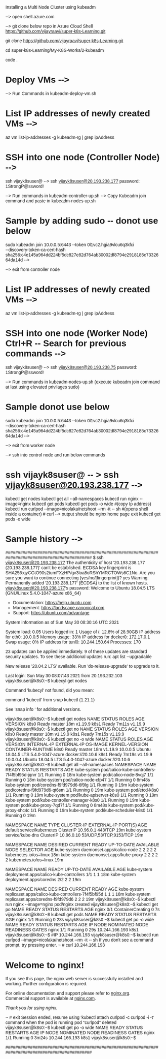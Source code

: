 Installing a  Multi Node Cluster using kubeadm

--> open shell.azure.com

--> git clone below repo in Azure Cloud Shell
https://github.com/vijayraavi/super-k8s-Learning.git

git clone https://github.com/vijayraavi/super-k8s-Learning.git

cd super-k8s-Learning/My-K8S-Works/2-kubeadm

code .

# Deploy VMs -->
--> Run Commands in kubeadm-deploy-vm.sh

# List IP addresses of newly created VMs -->
az vm list-ip-addresses -g kubeadm-rg | grep ipAddress
<!--  Sample donot use below-
    # "ipAddress": "20.193.238.177" -- > Controller Node
    # "ipAddress": "20.193.238.75" -- > Worker Node
-->

# SSH into one node (Controller Node) -->
ssh vijayk8suser@<IP address> --> ssh vijayk8suser@20.193.238.177
password: 1StrongP@ssword!

<!--  -->
--> Run commands in kubeadm-controller-up.sh
--> Copy Kubeadm join command and paste in kubeadm-nodes-up.sh

# Sample by adding sudo -- donot use below
sudo kubeadm join 10.0.0.5:6443 --token 0l1vc2.hgia9vlcu6q3kfci \
    --discovery-token-ca-cert-hash sha256:c4e145a964dd224bf5dc827e82d764ab30002df8794e2918185c7332664da14d
 -->

--> exit from controller node
# List IP addresses of newly created VMs -->
az vm list-ip-addresses -g kubeadm-rg | grep ipAddress
# SSH into one node (Worker Node)   Ctrl+R -- Search for previous commands -->
ssh vijayk8suser@<IP address> --> ssh vijayk8suser@20.193.238.75
password: 1StrongP@ssword!

--> Run commands in kubeadm-nodes-up.sh (execute kubeadm join command at last using elevated privilages sudo)
# Sample donot use below
sudo kubeadm join 10.0.0.5:6443 --token 0l1vc2.hgia9vlcu6q3kfci \
    --discovery-token-ca-cert-hash sha256:c4e145a964dd224bf5dc827e82d764ab30002df8794e2918185c7332664da14d
 -->

--> exit from worker node

--> ssh into control node and run below commands 
# ssh vijayk8suser@<IP address> -- > ssh vijayk8suser@20.193.238.177 -->
kubectl get nodes
kubectl get all --all-namespaces
kubectl run nginx --image=nginx
kubectl get pods
kubectl get pods -o wide #(copy Ip address)
kubectl run curlpod --image=nicolaka/netshoot --rm -it -- sh  #(opens shell inside a container)
    # curl <ipaddress> --> output should be nginx home page
    exit
kubectl get pods -o wide

# Sample history -->
#################################################################################################
$ ssh vijayk8suser@20.193.238.177
The authenticity of host '20.193.238.177 (20.193.238.177)' can't be established.
ECDSA key fingerprint is SHA256:qyCGtO90s2tumFXzHP/gv3loa8oRShYMRCTOWs6C1No.
Are you sure you want to continue connecting (yes/no/[fingerprint])? yes
Warning: Permanently added '20.193.238.177' (ECDSA) to the list of known hosts.
vijayk8suser@20.193.238.177's password:
Welcome to Ubuntu 18.04.5 LTS (GNU/Linux 5.4.0-1047-azure x86_64)

 * Documentation:  https://help.ubuntu.com
 * Management:     https://landscape.canonical.com
 * Support:        https://ubuntu.com/advantage

  System information as of Sun May 30 08:30:16 UTC 2021

  System load:  0.05               Users logged in:        1
  Usage of /:   12.8% of 28.90GB   IP address for eth0:    10.0.0.5
  Memory usage: 33%                IP address for docker0: 172.17.0.1
  Swap usage:   0%                 IP address for tunl0:   10.244.150.64
  Processes:    170


23 updates can be applied immediately.
9 of these updates are standard security updates.
To see these additional updates run: apt list --upgradable

New release '20.04.2 LTS' available.
Run 'do-release-upgrade' to upgrade to it.


Last login: Sun May 30 08:07:43 2021 from 20.193.232.103
vijayk8suser@k8s0:~$ kubecyl get nodes

Command 'kubecyl' not found, did you mean:

  command 'kubectl' from snap kubectl (1.21.1)

See 'snap info <snapname>' for additional versions.

vijayk8suser@k8s0:~$ kubectl get nodes
NAME   STATUS   ROLES    AGE     VERSION
k8s0   Ready    master   18m     v1.19.9
k8s1   Ready    <none>   7m11s   v1.19.9
vijayk8suser@k8s0:~$ kubectl get no
NAME   STATUS   ROLES    AGE     VERSION
k8s0   Ready    master   18m     v1.19.9
k8s1   Ready    <none>   7m15s   v1.19.9
vijayk8suser@k8s0:~$ kubectl get no -o wide
NAME   STATUS   ROLES    AGE     VERSION   INTERNAL-IP   EXTERNAL-IP   OS-IMAGE             KERNEL-VERSION     CONTAINER-RUNTIME
k8s0   Ready    master   18m     v1.19.9   10.0.0.5      <none>        Ubuntu 18.04.5 LTS   5.4.0-1047-azure   docker://20.10.6
k8s1   Ready    <none>   7m19s   v1.19.9   10.0.0.4      <none>        Ubuntu 18.04.5 LTS   5.4.0-1047-azure   docker://20.10.6
vijayk8suser@k8s0:~$ kubectl get all --all-namespaces
NAMESPACE     NAME                                           READY   STATUS    RESTARTS   AGE
kube-system   pod/calico-kube-controllers-7f4f5bf95d-jqrvr   1/1     Running   0          18m
kube-system   pod/calico-node-8vqj7                          1/1     Running   0          18m
kube-system   pod/calico-node-cfp47                          1/1     Running   0          8m48s
kube-system   pod/coredns-f9fd979d6-6f9lg                    1/1     Running   0          19m
kube-system   pod/coredns-f9fd979d6-qt6sm                    1/1     Running   0          19m
kube-system   pod/etcd-k8s0                                  1/1     Running   0          19m
kube-system   pod/kube-apiserver-k8s0                        1/1     Running   0          19m
kube-system   pod/kube-controller-manager-k8s0               1/1     Running   0          19m
kube-system   pod/kube-proxy-7qd7f                           1/1     Running   0          8m48s
kube-system   pod/kube-proxy-shc4c                           1/1     Running   0          19m
kube-system   pod/kube-scheduler-k8s0                        1/1     Running   0          19m

NAMESPACE     NAME                 TYPE        CLUSTER-IP   EXTERNAL-IP   PORT(S)                  AGE
default       service/kubernetes   ClusterIP   10.96.0.1    <none>        443/TCP                  19m
kube-system   service/kube-dns     ClusterIP   10.96.0.10   <none>        53/UDP,53/TCP,9153/TCP   19m

NAMESPACE     NAME                         DESIRED   CURRENT   READY   UP-TO-DATE   AVAILABLE   NODE SELECTOR            AGE
kube-system   daemonset.apps/calico-node   2         2         2       2            2           kubernetes.io/os=linux   18m
kube-system   daemonset.apps/kube-proxy    2         2         2       2            2           kubernetes.io/os=linux   19m

NAMESPACE     NAME                                      READY   UP-TO-DATE   AVAILABLE   AGE
kube-system   deployment.apps/calico-kube-controllers   1/1     1            1           18m
kube-system   deployment.apps/coredns                   2/2     2            2           19m

NAMESPACE     NAME                                                 DESIRED   CURRENT   READY   AGE
kube-system   replicaset.apps/calico-kube-controllers-7f4f5bf95d   1         1         1       18m
kube-system   replicaset.apps/coredns-f9fd979d6                    2         2         2       19m
vijayk8suser@k8s0:~$ kubectl run nginx --image=nginx
pod/nginx created
vijayk8suser@k8s0:~$ kubectl get po
NAME    READY   STATUS              RESTARTS   AGE
nginx   0/1     ContainerCreating   0          7s
vijayk8suser@k8s0:~$ kubectl get pods
NAME    READY   STATUS    RESTARTS   AGE
nginx   1/1     Running   0          23s
vijayk8suser@k8s0:~$ kubectl get po -o wide
NAME    READY   STATUS    RESTARTS   AGE   IP               NODE   NOMINATED NODE   READINESS GATES
nginx   1/1     Running   0          29s   10.244.166.193   k8s1   <none>           <none>
vijayk8suser@k8s0:~$ #IP 10.244.166.193
vijayk8suser@k8s0:~$ kubectl run curlpod --image=nicolaka/netshoot --rm -it -- sh
If you don't see a command prompt, try pressing enter.
~ # curl 10.244.166.193
<!DOCTYPE html>
<html>
<head>
<title>Welcome to nginx!</title>
<style>
    body {
        width: 35em;
        margin: 0 auto;
        font-family: Tahoma, Verdana, Arial, sans-serif;
    }
</style>
</head>
<body>
<h1>Welcome to nginx!</h1>
<p>If you see this page, the nginx web server is successfully installed and
working. Further configuration is required.</p>

<p>For online documentation and support please refer to
<a href="http://nginx.org/">nginx.org</a>.<br/>
Commercial support is available at
<a href="http://nginx.com/">nginx.com</a>.</p>

<p><em>Thank you for using nginx.</em></p>
</body>
</html>
~ # exit
Session ended, resume using 'kubectl attach curlpod -c curlpod -i -t' command when the pod is running
pod "curlpod" deleted
vijayk8suser@k8s0:~$ kubectl get po -o wide
NAME    READY   STATUS    RESTARTS   AGE     IP               NODE   NOMINATED NODE   READINESS GATES
nginx   1/1     Running   0          3m24s   10.244.166.193   k8s1   <none>           <none>
vijayk8suser@k8s0:~$

#################################################################################################




